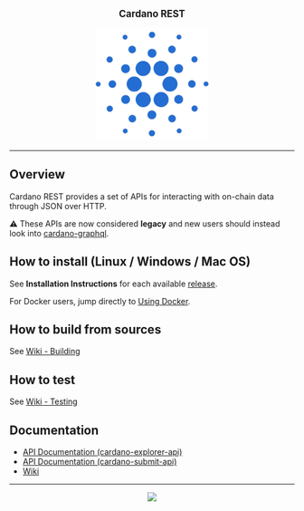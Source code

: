 <p align="center">
  <big><strong>Cardano REST</strong></big>
</p>

<p align="center">
  <img width="200" src=".github/images/cardano-logo.png"/>
</p>

<p align="center">
  <!--
  <a href="https://github.com/input-output-hk/cardano-rest/releases"><img src="https://img.shields.io/github/release-pre/input-output-hk/cardano-rest.svg?style=for-the-badge" /></a>
  <a href="https://buildkite.com/input-output-hk/cardano-rest"><img src="https://img.shields.io/buildkite/7ea3dac7a16f066d8dfc8f426a9a9f7a2131e899cd96c444cf/master?label=BUILD&style=for-the-badge"/></a>
  <a href="https://buildkite.com/input-output-hk/cardano-rest-nightly"><img src="https://img.shields.io/buildkite/59ea9363b8526e867005ca8839db47715bc5f661f36e490143/master?label=BENCHMARK&style=for-the-badge" /></a>
  <a href="https://travis-ci.org/input-output-hk/cardano-rest"><img src="https://img.shields.io/travis/input-output-hk/cardano-rest.svg?label=DOCS&style=for-the-badge" /></a>
  <a href="https://coveralls.io/github/input-output-hk/cardano-rest?branch=HEAD"><img src="https://img.shields.io/coveralls/github/input-output-hk/cardano-rest/HEAD?style=for-the-badge" /></a>
  -->
</p>

<hr/>

## Overview

Cardano REST provides a set of APIs for interacting with on-chain data
through JSON over HTTP.

:warning: These APIs are now considered **legacy** and new users should instead
look into [cardano-graphql](https://github.com/input-output-hk/cardano-graphql).

## How to install (Linux / Windows / Mac OS)

See **Installation Instructions** for each available [release](https://github.com/input-output-hk/cardano-rest/releases).

For Docker users, jump directly to [Using Docker](https://github.com/input-output-hk/cardano-rest/wiki/Docker).

## How to build from sources

See [Wiki - Building](https://github.com/input-output-hk/cardano-rest/wiki/Building)

## How to test

See [Wiki - Testing](https://github.com/input-output-hk/cardano-rest/wiki/Testing)

## Documentation

- [API Documentation (cardano-explorer-api)](https://input-output-hk.github.io/cardano-rest/explorer-api)
- [API Documentation (cardano-submit-api)](https://input-output-hk.github.io/cardano-rest/submit-api)
- [Wiki](https://github.com/input-output-hk/cardano-rest/wiki)

<hr/>

<p align="center">
  <a href="https://github.com/input-output-hk/cardano-rest/blob/master/LICENSE"><img src="https://img.shields.io/github/license/input-output-hk/cardano-rest.svg?style=for-the-badge" /></a>
</p>
